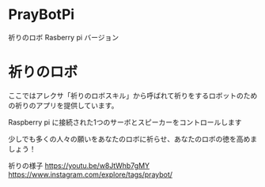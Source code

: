 # PrayBotPi
祈りのロボ Rasberry pi バージョン

# 祈りのロボ

ここではアレクサ「祈りのロボスキル」から呼ばれて祈りをするロボットのための祈りのアプリを提供しています。

Raspberry pi に接続された1つのサーボとスピーカーをコントロールします

少しでも多くの人々の願いをあなたのロボに祈らせ、あなたのロボの徳を高めましょう！

祈りの様子
https://youtu.be/w8JtWhb7gMY
https://www.instagram.com/explore/tags/praybot/
